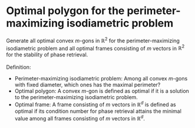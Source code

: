 # Optimal polygon for the perimeter-maximizing isodiametric problem
Generate all optimal convex $m$-gons in $\mathbb{R}^2$ for the perimeter-maximizing isodiametric problem and all optimal frames consisting of $m$ vectors in $\mathbb{R}^2$ for the stability of phase retrieval.<br>
<br>
Definition:<br>
- Perimeter-maximizing isodiametric problem: Among all convex $m$-gons with fixed diameter, which ones has the maximal perimeter?
- Optimal polygon: A convex $m$-gon is defined as optimal if it is a solution to the perimeter-maximizing isodiametric problem.
- Optimal frame: A frame consisting of $m$ vectors in $\mathbb{R}^d$ is defined as optimal if its condition number for phase retrieval attains the minimal value among all frames consisting of $m$ vectors in $\mathbb{R}^d$.
